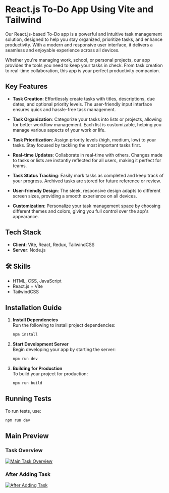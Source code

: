 # React.js To-Do App Using Vite and Tailwind

Our React.js-based To-Do app is a powerful and intuitive task management solution, designed to help you stay organized, prioritize tasks, and enhance productivity. With a modern and responsive user interface, it delivers a seamless and enjoyable experience across all devices.

Whether you're managing work, school, or personal projects, our app provides the tools you need to keep your tasks in check. From task creation to real-time collaboration, this app is your perfect productivity companion.

## Key Features

- **Task Creation**: Effortlessly create tasks with titles, descriptions, due dates, and optional priority levels. The user-friendly input interface ensures quick and hassle-free task management.
  
- **Task Organization**: Categorize your tasks into lists or projects, allowing for better workflow management. Each list is customizable, helping you manage various aspects of your work or life.

- **Task Prioritization**: Assign priority levels (high, medium, low) to your tasks. Stay focused by tackling the most important tasks first.

- **Real-time Updates**: Collaborate in real-time with others. Changes made to tasks or lists are instantly reflected for all users, making it perfect for teams.

- **Task Status Tracking**: Easily mark tasks as completed and keep track of your progress. Archived tasks are stored for future reference or review.

- **User-friendly Design**: The sleek, responsive design adapts to different screen sizes, providing a smooth experience on all devices.

- **Customization**: Personalize your task management space by choosing different themes and colors, giving you full control over the app's appearance.

## Tech Stack

- **Client**: Vite, React, Redux, TailwindCSS
- **Server**: Node.js

## 🛠 Skills

- HTML, CSS, JavaScript
- React.js + Vite
- TailwindCSS

## Installation Guide

1. **Install Dependencies**  
   Run the following to install project dependencies:
   ```bash
   npm install
   ```

2. **Start Development Server**  
   Begin developing your app by starting the server:
   ```bash
   npm run dev
   ```

3. **Building for Production**  
   To build your project for production:
   ```bash
   npm run build
   ```

## Running Tests

To run tests, use:
```bash
npm run dev
```

## Main Preview

### Task Overview
[![Main Task Overview](https://i.postimg.cc/zfNTZr3X/image.png)](https://postimg.cc/HrSrXFQf)

### After Adding Task
[![After Adding Task](https://i.postimg.cc/JzMjS8s7/image.png)](https://postimg.cc/PPVL8Bb0)


